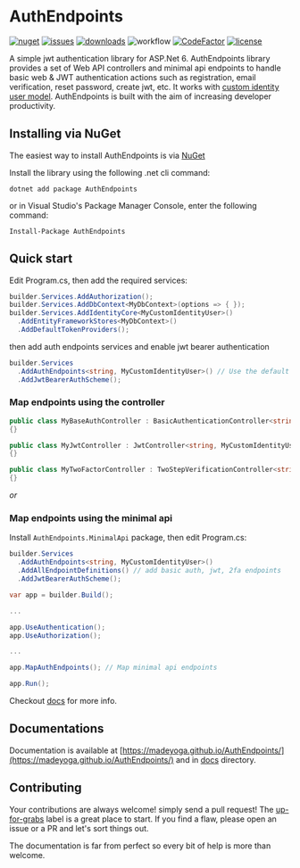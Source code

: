 # AuthEndpoints
[![nuget](https://img.shields.io/nuget/v/AuthEndpoints?label=version&logo=NuGet&style=flat-square)](https://www.nuget.org/packages/AuthEndpoints/)
[![issues](https://img.shields.io/github/issues/madeyoga/AuthEndpoints?color=blue&logo=github&style=flat-square)](https://github.com/madeyoga/AuthEndpoints/issues)
[![downloads](https://img.shields.io/nuget/dt/AuthEndpoints?color=blue&style=flat-square&logo=nuget)](https://www.nuget.org/packages/AuthEndpoints/)
![workflow](https://github.com/madeyoga/AuthEndpoints/actions/workflows/dotnet.yml/badge.svg)
[![CodeFactor](https://www.codefactor.io/repository/github/madeyoga/authendpoints/badge)](https://www.codefactor.io/repository/github/madeyoga/authendpoints)
[![license](https://img.shields.io/github/license/madeyoga/AuthEndpoints?color=blue&style=flat-square&logo=github)](https://github.com/madeyoga/AuthEndpoints/blob/main/LICENSE)

A simple jwt authentication library for ASP.Net 6. AuthEndpoints library provides a set of Web API controllers and minimal api endpoints to handle basic web & JWT authentication actions such as registration, email verification, reset password, create jwt, etc. It works with [custom identity user model](https://docs.microsoft.com/en-us/aspnet/core/security/authentication/customize-identity-model?view=aspnetcore-6.0#custom-user-data). AuthEndpoints is built with the aim of increasing developer productivity.

## Installing via NuGet
The easiest way to install AuthEndpoints is via [NuGet](https://www.nuget.org/packages/AuthEndpoints/)

Install the library using the following .net cli command:

```
dotnet add package AuthEndpoints
```

or in Visual Studio's Package Manager Console, enter the following command:

```
Install-Package AuthEndpoints
```

## Quick start
Edit Program.cs, then add the required services:

```cs
builder.Services.AddAuthorization();
builder.Services.AddDbContext<MyDbContext>(options => { });
builder.Services.AddIdentityCore<MyCustomIdentityUser>()
  .AddEntityFrameworkStores<MyDbContext>()
  .AddDefaultTokenProviders();
```

then add auth endpoints services and enable jwt bearer authentication

```cs
builder.Services
  .AddAuthEndpoints<string, MyCustomIdentityUser>() // Use the default and minimum config
  .AddJwtBearerAuthScheme();
```

### Map endpoints using the controller
```cs
public class MyBaseAuthController : BasicAuthenticationController<string, MyCustomIdentityUser>
{}

public class MyJwtController : JwtController<string, MyCustomIdentityUser>
{}

public class MyTwoFactorController : TwoStepVerificationController<string, MyCustomIdentityUser>
{}
```
_or_ 

### Map endpoints using the minimal api
Install `AuthEndpoints.MinimalApi` package, then edit Program.cs:

```cs
builder.Services
  .AddAuthEndpoints<string, MyCustomIdentityUser>()
  .AddAllEndpointDefinitions() // add basic auth, jwt, 2fa endpoints
  .AddJwtBearerAuthScheme();

var app = builder.Build();

...

app.UseAuthentication();
app.UseAuthorization();

...

app.MapAuthEndpoints(); // Map minimal api endpoints

app.Run();
```

Checkout [docs](https://madeyoga.github.io/AuthEndpoints/wiki/get-started.html) for more info.

## Documentations
Documentation is available at [https://madeyoga.github.io/AuthEndpoints/](https://madeyoga.github.io/AuthEndpoints/) and in [docs](https://github.com/madeyoga/AuthEndpoints/tree/main/docs) directory.

## Contributing
Your contributions are always welcome! simply send a pull request! The [up-for-grabs](https://github.com/madeyoga/AuthEndpoints/labels/up-for-grabs) label is a great place to start. If you find a flaw, please open an issue or a PR and let's sort things out.

The documentation is far from perfect so every bit of help is more than welcome.
